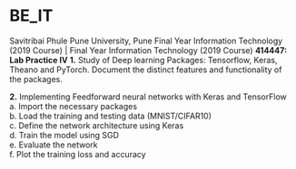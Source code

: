 # BE_IT
Savitribai Phule Pune University, Pune Final Year Information Technology (2019 Course) |  Final Year Information Technology (2019 Course)
**414447: Lab Practice IV**
**1.** Study of Deep learning Packages: Tensorflow, Keras, Theano and PyTorch. Document the distinct 
features and functionality of the packages.

**2.** Implementing Feedforward neural networks with Keras and TensorFlow <br>
a. Import the necessary packages <br>
b. Load the training and testing data (MNIST/CIFAR10) <br>
c. Define the network architecture using Keras <br>
d. Train the model using SGD <br>
e. Evaluate the network <br>
f. Plot the training loss and accuracy <br>
